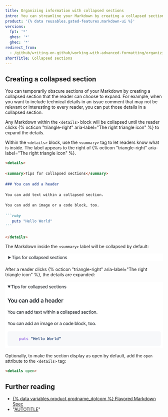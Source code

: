 ```yaml
---
title: Organizing information with collapsed sections
intro: You can streamline your Markdown by creating a collapsed section with the `<details>` tag.
product: '{% data reusables.gated-features.markdown-ui %}'
versions:
  fpt: '*'
  ghes: '*'
  ghec: '*'
redirect_from:
  - /github/writing-on-github/working-with-advanced-formatting/organizing-information-with-collapsed-sections
shortTitle: Collapsed sections
---
```

## Creating a collapsed section

You can temporarily obscure sections of your Markdown by creating a collapsed section that the reader can choose to expand. For example, when you want to include technical details in an issue comment that may not be relevant or interesting to every reader, you can put those details in a collapsed section.

Any Markdown within the `<details>` block will be collapsed until the reader clicks {% octicon "triangle-right" aria-label="The right triangle icon" %} to expand the details.

Within the `<details>` block, use the `<summary>` tag to let readers know what is inside. The label appears to the right of {% octicon "triangle-right" aria-label="The right triangle icon" %}.

````markdown
<details>

<summary>Tips for collapsed sections</summary>

### You can add a header

You can add text within a collapsed section. 

You can add an image or a code block, too.

```ruby
   puts "Hello World"
```

</details>
````

The Markdown inside the `<summary>` label will be collapsed by default:

![Screenshot of the Markdown above on this page as rendered on {% data variables.product.prodname_dotcom %}, showing a right-facing arrow and the header "Tips for collapsed sections."](/assets/images/help/writing/collapsed-section-view.png)

After a reader clicks {% octicon "triangle-right" aria-label="The right triangle icon" %}, the details are expanded:

![Screenshot of the Markdown above on this page as rendered on {% data variables.product.prodname_dotcom %}, indicating that a collapsed section can contain headers, sentences of text, images, and code blocks.](/assets/images/help/writing/open-collapsed-section.png)

Optionally, to make the section display as open by default, add the `open` attribute to the `<details>` tag:

```html
<details open>
```

## Further reading

* [{% data variables.product.prodname_dotcom %} Flavored Markdown Spec](https://github.github.com/gfm/)
* "[AUTOTITLE](/get-started/writing-on-github/getting-started-with-writing-and-formatting-on-github/basic-writing-and-formatting-syntax)"
